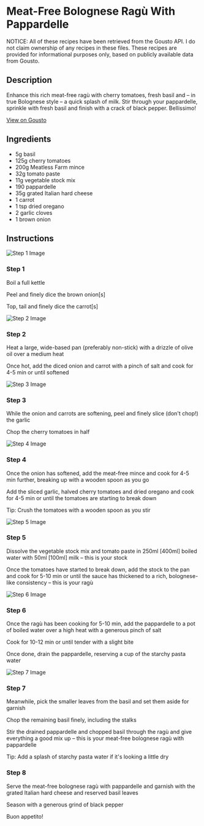 # Meat-Free Bolognese Ragù With Pappardelle 

NOTICE: All of these recipes have been retrieved from the Gousto API. I do not claim ownership of any recipes in these files. These recipes are provided for informational purposes only, based on publicly available data from Gousto.

## Description

Enhance this rich meat-free ragù with cherry tomatoes, fresh basil and – in true Bolognese style – a quick splash of milk. Stir through your pappardelle, sprinkle with fresh basil and finish with a crack of black pepper. Bellissimo!

[View on Gousto](https://www.gousto.co.uk/recipes/cookbook/meat-free-bolognese-ragu-with-linguine)

## Ingredients

- 5g basil
- 125g cherry tomatoes
- 200g Meatless Farm mince
- 32g tomato paste
- 11g vegetable stock mix
- 190 pappardelle 
- 35g grated Italian hard cheese
- 1 carrot
- 1 tsp dried oregano
- 2 garlic cloves
- 1 brown onion

## Instructions

![Step 1 Image](https://production-media.gousto.co.uk/cms/recipe-step-image/step-1-1634037279015-x200.jpg)

### Step 1

Boil a full kettle

Peel and finely dice the brown onion<span class="text-danger">[s]</span>

Top, tail and finely dice the carrot<span class="text-danger">[s]</span>

![Step 2 Image](https://production-media.gousto.co.uk/cms/recipe-step-image/step-2-1634037282219-x200.jpg)

### Step 2

Heat a large, wide-based pan (preferably non-stick) with a drizzle of olive oil over a medium heat

Once hot, add the diced onion and carrot with a pinch of salt and cook for 4-5 min or until softened

![Step 3 Image](https://production-media.gousto.co.uk/cms/recipe-step-image/step-3-1634037287706-x200.jpg)

### Step 3

While the onion and carrots are softening, peel and finely slice (don't chop!) the garlic

Chop the cherry tomatoes in half

![Step 4 Image](https://production-media.gousto.co.uk/cms/recipe-step-image/step-4-1634037294062-x200.jpg)

### Step 4

Once the onion has softened, add the meat-free mince and cook for<span class="text-danger"> </span>4-5 min further, breaking up with a wooden spoon as you go

Add the sliced garlic, halved cherry tomatoes and dried oregano and cook for 4-5 min or until the tomatoes are starting to break down

Tip: Crush the tomatoes with a wooden spoon as you stir

![Step 5 Image](https://production-media.gousto.co.uk/cms/recipe-step-image/step-5-1634037296997-x200.jpg)

### Step 5

Dissolve the vegetable stock mix and tomato paste in 250ml<span class="text-danger"> [400ml] </span>boiled water with 50ml <span class="text-danger">[100ml]</span> milk – this is your stock

Once the tomatoes have started to break down, add the stock to the pan and cook for 5-10 min or until the sauce has thickened to a rich, bolognese-like consistency – this is your ragù

![Step 6 Image](https://production-media.gousto.co.uk/cms/recipe-step-image/step-6-1634037306125-x200.jpg)

### Step 6

Once the ragù has been cooking for 5-10 min, add the pappardelle to a pot of boiled water over a high heat with a generous pinch of salt

Cook for 10-12 min or until tender with a slight bite

Once done, drain the pappardelle, reserving a cup of the starchy pasta water

![Step 7 Image](https://production-media.gousto.co.uk/cms/recipe-step-image/step-7-1634037306117-x200.jpg)

### Step 7

Meanwhile, pick the smaller leaves from the basil and set them aside for garnish

Chop the remaining basil finely, including the stalks

Stir the drained pappardelle and chopped basil through the ragù and give everything a good mix up – this is your meat-free bolognese ragù with pappardelle

Tip: Add a splash of starchy pasta water if it's looking a little dry

### Step 8

Serve the meat-free bolognese ragù with pappardelle and garnish with the grated Italian hard cheese and reserved basil leaves

Season with a generous grind of black pepper

Buon appetito!

